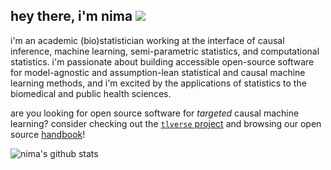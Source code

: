 ## hey there, i'm nima ![](https://komarev.com/ghpvc/?username=nhejazi&color=blue)

i'm an academic (bio)statistician working at the interface of causal inference,
machine learning, semi-parametric statistics, and computational statistics. i'm
passionate about building accessible open-source software for model-agnostic and
assumption-lean statistical and causal machine learning methods, and i'm excited
by the applications of statistics to the biomedical and public health sciences.

are you looking for open source software for *targeted* causal machine learning?
consider checking out the [`tlverse` project](https://github.com/tlverse) and
browsing our open source [handbook](https://tlverse.org/tlverse-handbook)!

![nima's github stats](https://github-readme-stats.vercel.app/api?username=nhejazi&show_icons=true&count_private=true&theme=radical)
